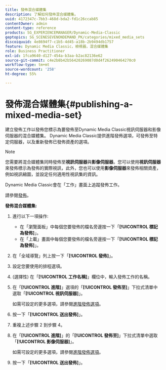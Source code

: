 ```yaml
---
title: 發佈混合媒體集
description: 了解如何發佈混合媒體集。
uuid: 4172347c-7bb3-468d-bda2-fd1c26ccab85
contentOwner: admin
content-type: reference
products: SG_EXPERIENCEMANAGER/Dynamic-Media-Classic
geptopics: SG_SCENESEVENONDEMAND_PK/categories/mixed_media_sets
discoiquuid: 4e8694f7-c1b5-4d45-a18b-2b9494db1757
feature: Dynamic Media Classic，檢視器，混合媒體集
role: Business Practitioner
exl-id: 1fca9640-d127-454a-b3aa-b2ac82136e62
source-git-commit: c4e2b8b42b56420269087d0d4f262490464270c0
workflow-type: tm+mt
source-wordcount: '258'
ht-degree: 55%

---
```


# 發佈混合媒體集{#publishing-a-mixed-media-set}

建立發佈工作以發佈您標示為要發佈至Dynamic Media Classic視訊伺服器和影像伺服器的混合媒體集。 Dynamic Media Classic提供進階發佈選項，可發佈至特定伺服器，以及重新發佈已發佈資產的選項。

>[!NOTE]
>
>您需要將混合媒體集同時發佈至&#x200B;**視訊伺服器**&#x200B;與&#x200B;**影像伺服器**。您可以使用&#x200B;**視訊伺服器**&#x200B;來發佈標示為發佈的實際視訊，此外，您也可以使用&#x200B;**影像伺服器**&#x200B;來發佈相關資產，例如視訊縮圖，並設定任何適用性視訊集的資訊。

Dynamic Media Classic會在「工作」畫面上追蹤發佈工作。

請參閱[發佈](publishing-files.md#publishing_files)。

<!-- 

Comment Type: remark
Last Modified By: unknown unknown 
Last Modified Date: 

<p>RB: Updated the following steps as per Cynthia email, 11/9/2012, added 11/12/2012</p>

 -->

**發佈混合媒體集:**

1. 進行以下一項操作:

   * 在「瀏覽面板」中每個您要發佈的檔名旁邊按一下「**[!UICONTROL 標記為發佈]**」。
   * 在「上載」畫面中每個您要發佈的檔名旁邊按一下「**[!UICONTROL 標記為發佈]**」。

1. 在「全域導覽」列上按一下「**[!UICONTROL 發佈]**」。
1. 設定您要使用的排程選項。
1. (選擇性) 在「**[!UICONTROL 工作名稱]**」欄位中，輸入發佈工作的名稱。
1. 在「**[!UICONTROL 進階]**」選項的「**[!UICONTROL 發佈至]**」下拉式清單中選取「**[!UICONTROL 視訊伺服器]**」。

   如需可設定的更多選項，請參閱[進階發佈選項](publishing-files.md#advanced_publish_options)。

1. 按一下「**[!UICONTROL 送出發佈]**」。
1. 重複上述步驟 2 到步驟 4。
1. 在「**[!UICONTROL 進階]**」的「**[!UICONTROL 發佈至]**」下拉式清單中選取「**[!UICONTROL 影像伺服器]**」。

   如需可設定的更多選項，請參閱[進階發佈選項](publishing-files.md#advanced_publish_options)。

1. 按一下「**[!UICONTROL 送出發佈]**」。
